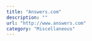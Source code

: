 ```yaml
---
title: "Answers.com"
description: ""
url: "http://www.answers.com"
category: "Miscellaneous"
---
```

